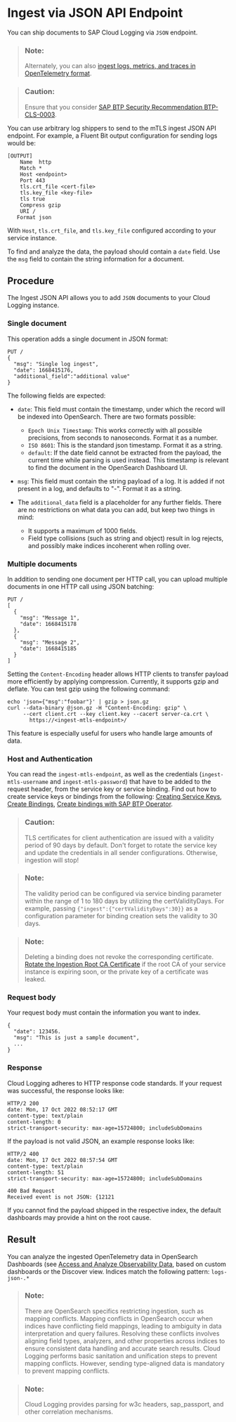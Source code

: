 <!-- loio3416f8fae3374cd9a71e5c4ab8ddd399 -->

# Ingest via JSON API Endpoint

You can ship documents to SAP Cloud Logging via `JSON` endpoint.

> ### Note:  
> Alternately, you can also [ingest logs, metrics, and traces in OpenTelemetry format](ingest-via-opentelemetry-api-endpoint-fdc78af.md).

> ### Caution:  
> Ensure that you consider [SAP BTP Security Recommendation BTP-CLS-0003](https://help.sap.com/docs/btp/sap-btp-security-recommendations-c8a9bb59fe624f0981efa0eff2497d7d/sap-btp-security-recommendations?seclist-index=BTP-CLS-0003).

You can use arbitrary log shippers to send to the mTLS ingest JSON API endpoint. For example, a Fluent Bit output configuration for sending logs would be:

```
[OUTPUT]
    Name  http
    Match *
    Host <endpoint>
    Port 443
    tls.crt_file <cert-file>
    tls.key_file <key-file>
    tls true
    Compress gzip
    URI /
   Format json

```

With `Host`, `tls.crt_file`, and `tls.key_file` configured according to your service instance.

To find and analyze the data, the payload should contain a `date` field. Use the `msg` field to contain the string information for a document.



<a name="loio3416f8fae3374cd9a71e5c4ab8ddd399__section_jh4_thx_jbc"/>

## Procedure

The Ingest JSON API allows you to add `JSON` documents to your Cloud Logging instance.



### Single document

This operation adds a single document in JSON format:

```
PUT /
{
  "msg": "Single log ingest",
  "date": 1668415176,
  "additional_field":"additional value"
}

```

The following fields are expected:

-   `date`: This field must contain the timestamp, under which the record will be indexed into OpenSearch. There are two formats possible:
    -   `Epoch Unix Timestamp`: This works correctly with all possible precisions, from seconds to nanoseconds. Format it as a number.
    -   `ISO 8601`: This is the standard json timestamp. Format it as a string.
    -   `default`: If the date field cannot be extracted from the payload, the current time while parsing is used instead. This timestamp is relevant to find the document in the OpenSearch Dashboard UI.

-   `msg`: This field must contain the string payload of a log. It is added if not present in a log, and defaults to "-". Format it as a string.
-   The `additional_data` field is a placeholder for any further fields. There are no restrictions on what data you can add, but keep two things in mind:
    -   It supports a maximum of 1000 fields.
    -   Field type collisions \(such as string and object\) result in log rejects, and possibly make indices incoherent when rolling over.




### Multiple documents

In addition to sending one document per HTTP call, you can upload multiple documents in one HTTP call using JSON batching:

```
PUT /
[
  {
    "msg": "Message 1",
    "date": 1668415178
  },
  {
    "msg": "Message 2",
    "date": 1668415185
  }
]

```

Setting the `Content-Encoding` header allows HTTP clients to transfer payload more efficiently by applying compression. Currently, it supports gzip and deflate. You can test gzip using the following command:

```
echo 'json={"msg":"foobar"}' | gzip > json.gz
curl --data-binary @json.gz -H "Content-Encoding: gzip" \
     --cert client.crt --key client.key --cacert server-ca.crt \
       https://<ingest-mtls-endpoint>/

```

This feature is especially useful for users who handle large amounts of data.



### Host and Authentication

You can read the `ingest-mtls-endpoint`, as well as the credentials \(`ingest-mtls-username` and `ingest-mtls-password`\) that have to be added to the request header, from the service key or service binding. Find out how to create service keys or bindings from the following: [Creating Service Keys](https://help.sap.com/docs/btp/sap-business-technology-platform/creating-service-keys), [Create Bindings](https://help.sap.com/docs/btp/sap-business-technology-platform/binding-service-instances-to-applications), [Create bindings with SAP BTP Operator](https://github.com/SAP/sap-btp-service-operator/blob/main/README.md#step-2-create-a-service-binding).

> ### Caution:  
> TLS certificates for client authentication are issued with a validity period of 90 days by default. Don't forget to rotate the service key and update the credentials in all sender configurations. Otherwise, ingestion will stop!

> ### Note:  
> The validity period can be configured via service binding parameter within the range of 1 to 180 days by utilizing the certValidityDays. For example, passing `{"ingest":{"certValidityDays":30}}` as a configuration parameter for binding creation sets the validity to 30 days.

> ### Note:  
> Deleting a binding does not revoke the corresponding certificate. [Rotate the Ingestion Root CA Certificate](rotate-the-ingestion-root-ca-certificate-bbcb3e7.md) if the root CA of your service instance is expiring soon, or the private key of a certificate was leaked.



### Request body

Your request body must contain the information you want to index.

```
{
  "date": 123456.
  "msg": "This is just a sample document",
  ...
}
```



### Response

Cloud Logging adheres to HTTP response code standards. If your request was successful, the response looks like:

```
HTTP/2 200
date: Mon, 17 Oct 2022 08:52:17 GMT
content-type: text/plain
content-length: 0
strict-transport-security: max-age=15724800; includeSubDomains

```

If the payload is not valid JSON, an example response looks like:

```
HTTP/2 400
date: Mon, 17 Oct 2022 08:57:54 GMT
content-type: text/plain
content-length: 51
strict-transport-security: max-age=15724800; includeSubDomains

400 Bad Request
Received event is not JSON: {12121

```

If you cannot find the payload shipped in the respective index, the default dashboards may provide a hint on the root cause.



<a name="loio3416f8fae3374cd9a71e5c4ab8ddd399__section_fvt_qnx_jbc"/>

## Result

You can analyze the ingested OpenTelemetry data in OpenSearch Dashboards \(see [Access and Analyze Observability Data](access-and-analyze-observability-data-dad5b01.md), based on custom dashboards or the Discover view. Indices match the following pattern: `logs-json-.*` 

> ### Note:  
> There are OpenSearch specifics restricting ingestion, such as mapping conflicts. Mapping conflicts in OpenSearch occur when indices have conflicting field mappings, leading to ambiguity in data interpretation and query failures. Resolving these conflicts involves aligning field types, analyzers, and other properties across indices to ensure consistent data handling and accurate search results. Cloud Logging performs basic sanitation and unification steps to prevent mapping conflicts. However, sending type-aligned data is mandatory to prevent mapping conflicts.

> ### Note:  
> Cloud Logging provides parsing for w3c headers, sap\_passport, and other correlation mechanisms.

